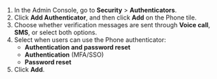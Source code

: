 1. In the Admin Console, go to **Security** > **Authenticators**.
2. Click **Add Authenticator**, and then click **Add** on the Phone tile.
3. Choose whether verification messages are sent through **Voice call**, **SMS**, or select both options.
4. Select when users can use the Phone authenticator:
    * **Authentication and password reset**
    * **Authentication** (MFA/SSO)
    * **Password reset**
5. Click **Add**.
